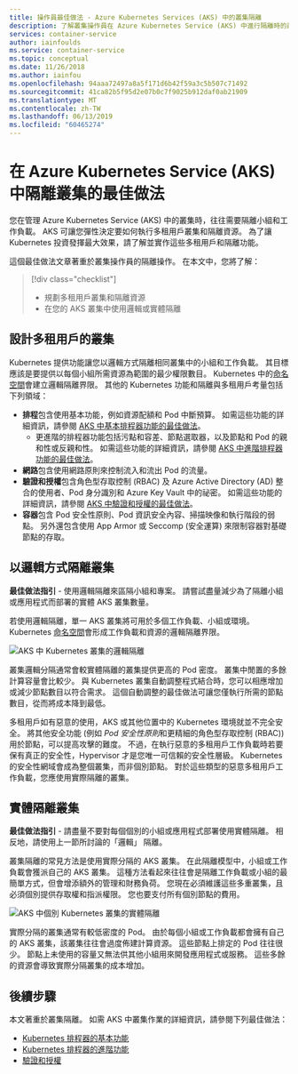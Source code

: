 ```yaml
---
title: 操作員最佳做法 - Azure Kubernetes Services (AKS) 中的叢集隔離
description: 了解叢集操作員在 Azure Kubernetes Service (AKS) 中進行隔離時的最佳做法
services: container-service
author: iainfoulds
ms.service: container-service
ms.topic: conceptual
ms.date: 11/26/2018
ms.author: iainfou
ms.openlocfilehash: 94aaa72497a8a5f171d6b42f59a3c5b507c71492
ms.sourcegitcommit: 41ca82b5f95d2e07b0c7f9025b912daf0ab21909
ms.translationtype: MT
ms.contentlocale: zh-TW
ms.lasthandoff: 06/13/2019
ms.locfileid: "60465274"
---
```

# <a name="best-practices-for-cluster-isolation-in-azure-kubernetes-service-aks"></a>在 Azure Kubernetes Service (AKS) 中隔離叢集的最佳做法

您在管理 Azure Kubernetes Service (AKS) 中的叢集時，往往需要隔離小組和工作負載。 AKS 可讓您彈性決定要如何執行多租用戶叢集和隔離資源。 為了讓 Kubernetes 投資發揮最大效果，請了解並實作這些多租用戶和隔離功能。

這個最佳做法文章著重於叢集操作員的隔離操作。 在本文中，您將了解：

> [!div class="checklist"]
> * 規劃多租用戶叢集和隔離資源
> * 在您的 AKS 叢集中使用邏輯或實體隔離

## <a name="design-clusters-for-multi-tenancy"></a>設計多租用戶的叢集

Kubernetes 提供功能讓您以邏輯方式隔離相同叢集中的小組和工作負載。 其目標應該是要提供以每個小組所需資源為範圍的最少權限數目。 Kubernetes 中的[命名空間][k8s-namespaces]會建立邏輯隔離界限。 其他的 Kubernetes 功能和隔離與多租用戶考量包括下列領域：

* **排程**包含使用基本功能，例如資源配額和 Pod 中斷預算。 如需這些功能的詳細資訊，請參閱 [AKS 中基本排程器功能的最佳做法][aks-best-practices-scheduler]。
  * 更進階的排程器功能包括污點和容差、節點選取器，以及節點和 Pod 的親和性或反親和性。 如需這些功能的詳細資訊，請參閱 [AKS 中進階排程器功能的最佳做法][aks-best-practices-advanced-scheduler]。
* **網路**包含使用網路原則來控制流入和流出 Pod 的流量。
* **驗證和授權**包含角色型存取控制 (RBAC) 及 Azure Active Directory (AD) 整合的使用者、Pod 身分識別和 Azure Key Vault 中的祕密。 如需這些功能的詳細資訊，請參閱 [AKS 中驗證和授權的最佳做法][aks-best-practices-identity]。
* **容器**包含 Pod 安全性原則、Pod 資訊安全內容、掃描映像和執行階段的弱點。 另外還包含使用 App Armor 或 Seccomp (安全運算) 來限制容器對基礎節點的存取。

## <a name="logically-isolate-clusters"></a>以邏輯方式隔離叢集

**最佳做法指引** - 使用邏輯隔離來區隔小組和專案。 請嘗試盡量減少為了隔離小組或應用程式而部署的實體 AKS 叢集數量。

若使用邏輯隔離，單一 AKS 叢集將可用於多個工作負載、小組或環境。 Kubernetes [命名空間][k8s-namespaces]會形成工作負載和資源的邏輯隔離界限。

![AKS 中 Kubernetes 叢集的邏輯隔離](media/operator-best-practices-cluster-isolation/logical-isolation.png)

叢集邏輯分隔通常會較實體隔離的叢集提供更高的 Pod 密度。 叢集中閒置的多餘計算容量會比較少。 與 Kubernetes 叢集自動調整程式結合時，您可以相應增加或減少節點數目以符合需求。 這個自動調整的最佳做法可讓您僅執行所需的節點數目，從而將成本降到最低。

多租用戶如有惡意的使用，AKS 或其他位置中的 Kubernetes 環境就並不完全安全。 將其他安全功能 (例如 *Pod 安全性原則*和更精細的角色型存取控制 (RBAC)) 用於節點，可以提高攻擊的難度。 不過，在執行惡意的多租用戶工作負載時若要保有真正的安全性，Hypervisor 才是您唯一可信賴的安全性層級。 Kubernetes 的安全性網域會成為整個叢集，而非個別節點。 對於這些類型的惡意多租用戶工作負載，您應使用實際隔離的叢集。

## <a name="physically-isolate-clusters"></a>實體隔離叢集

**最佳做法指引** - 請盡量不要對每個個別的小組或應用程式部署使用實體隔離。 相反地，請使用上一節所討論的「邏輯」  隔離。

叢集隔離的常見方法是使用實際分隔的 AKS 叢集。 在此隔離模型中，小組或工作負載會獲派自己的 AKS 叢集。 這種方法看起來往往會是隔離工作負載或小組的最簡單方式，但會增添額外的管理和財務負荷。 您現在必須維護這些多重叢集，且必須個別提供存取權和指派權限。 您也要支付所有個別節點的費用。

![AKS 中個別 Kubernetes 叢集的實體隔離](media/operator-best-practices-cluster-isolation/physical-isolation.png)

實際分隔的叢集通常有較低密度的 Pod。 由於每個小組或工作負載都會擁有自己的 AKS 叢集，該叢集往往會過度佈建計算資源。 這些節點上排定的 Pod 往往很少。 節點上未使用的容量又無法供其他小組用來開發應用程式或服務。 這些多餘的資源會導致實際分隔叢集的成本增加。

## <a name="next-steps"></a>後續步驟

本文著重於叢集隔離。 如需 AKS 中叢集作業的詳細資訊，請參閱下列最佳做法：

* [Kubernetes 排程器的基本功能][aks-best-practices-scheduler]
* [Kubernetes 排程器的進階功能][aks-best-practices-advanced-scheduler]
* [驗證和授權][aks-best-practices-identity]

<!-- EXTERNAL LINKS -->

<!-- INTERNAL LINKS -->
[k8s-namespaces]: concepts-clusters-workloads.md#namespaces
[aks-best-practices-scheduler]: operator-best-practices-scheduler.md
[aks-best-practices-advanced-scheduler]: operator-best-practices-advanced-scheduler.md
[aks-best-practices-identity]: operator-best-practices-identity.md
